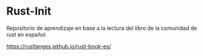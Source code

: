 # Rust-Init

Repositorio de aprendizaje en base a la lectura del 
libro de la comunidad de rust en español.

https://rustlanges.github.io/rust-book-es/


